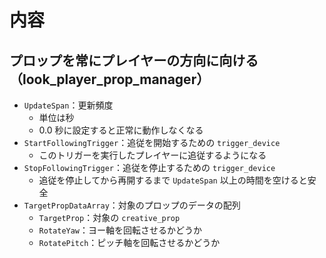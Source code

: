 ﻿# 内容
## プロップを常にプレイヤーの方向に向ける（look_player_prop_manager）
- ``UpdateSpan``：更新頻度
    - 単位は秒
    - 0.0 秒に設定すると正常に動作しなくなる
- ``StartFollowingTrigger``：追従を開始するための ``trigger_device``
    - このトリガーを実行したプレイヤーに追従するようになる
- ``StopFollowingTrigger``：追従を停止するための ``trigger_device``
    - 追従を停止してから再開するまで ``UpdateSpan`` 以上の時間を空けると安全
- ``TargetPropDataArray``：対象のプロップのデータの配列
    - ``TargetProp``：対象の ``creative_prop``
    - ``RotateYaw``：ヨー軸を回転させるかどうか
    - ``RotatePitch``：ピッチ軸を回転させるかどうか
